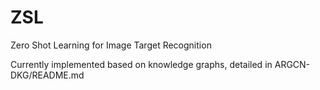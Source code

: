 # ZSL
Zero Shot Learning for Image Target Recognition

Currently implemented based on knowledge graphs, detailed in ARGCN-DKG/README.md
